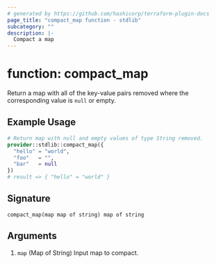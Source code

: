 ```yaml
---
# generated by https://github.com/hashicorp/terraform-plugin-docs
page_title: "compact_map function - stdlib"
subcategory: ""
description: |-
  Compact a map
---
```


# function: compact_map

Return a map with all of the key-value pairs removed where the corresponding value is `null` or empty.

## Example Usage

```terraform
# Return map with null and empty values of type String removed.
provider::stdlib::compact_map({
  "hello" = "world",
  "foo"   = "",
  "bar"   = null
})
# result => { "hello" = "world" }
```

## Signature

<!-- signature generated by tfplugindocs -->
```text
compact_map(map map of string) map of string
```

## Arguments

<!-- arguments generated by tfplugindocs -->
1. `map` (Map of String) Input map to compact.
